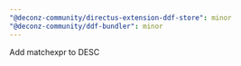 ```yaml
---
"@deconz-community/directus-extension-ddf-store": minor
"@deconz-community/ddf-bundler": minor
---
```


Add matchexpr to DESC
